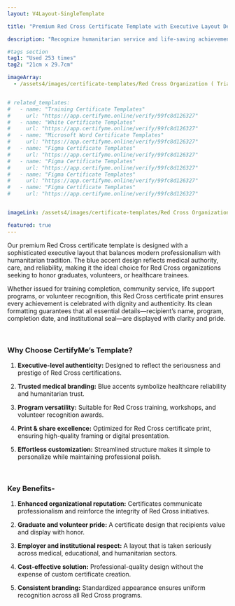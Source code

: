 ```yaml
---
layout: V4Layout-SingleTemplate

title: "Premium Red Cross Certificate Template with Executive Layout Design"

description: "Recognize humanitarian service and life-saving achievements with our premium Red Cross certificate template. Designed with an executive layout and professional blue accents, this print-ready certificate reflects global trust, compassion, and medical credibility."

#tags section
tag1: "Used 253 times"
tag2: "21cm x 29.7cm"

imageArray:
  - /assets4/images/certificate-templates/Red Cross Organization ( Trial ) (9).png


# related_templates:
#   - name: "Training Certificate Templates"
#     url: "https://app.certifyme.online/verify/99fc8d126327"
#   - name: "White Certificate Templates"
#     url: "https://app.certifyme.online/verify/99fc8d126327"
#   - name: "Microsoft Word Certificate Templates"
#     url: "https://app.certifyme.online/verify/99fc8d126327"
#   - name: "Figma Certificate Templates"
#     url: "https://app.certifyme.online/verify/99fc8d126327"  
#   - name: "Figma Certificate Templates"
#     url: "https://app.certifyme.online/verify/99fc8d126327"  
#   - name: "Figma Certificate Templates"
#     url: "https://app.certifyme.online/verify/99fc8d126327"  
#   - name: "Figma Certificate Templates"
#     url: "https://app.certifyme.online/verify/99fc8d126327"        


imageLink: /assets4/images/certificate-templates/Red Cross Organization ( Trial ) (9).png

featured: true
---
```


Our premium Red Cross certificate template is designed with a sophisticated executive layout that balances modern professionalism with humanitarian tradition. The blue accent design reflects medical authority, care, and reliability, making it the ideal choice for Red Cross organizations seeking to honor graduates, volunteers, or healthcare trainees.

Whether issued for training completion, community service, life support programs, or volunteer recognition, this Red Cross certificate print ensures every achievement is celebrated with dignity and authenticity. Its clean formatting guarantees that all essential details—recipient’s name, program, completion date, and institutional seal—are displayed with clarity and pride.

<br>

### Why Choose CertifyMe’s Template?

1. **Executive-level authenticity:** Designed to reflect the seriousness and prestige of Red Cross certifications.

1. **Trusted medical branding:** Blue accents symbolize healthcare reliability and humanitarian trust.

1. **Program versatility:** Suitable for Red Cross training, workshops, and volunteer recognition awards.

1. **Print & share excellence:** Optimized for Red Cross certificate print, ensuring high-quality framing or digital presentation.

1. **Effortless customization:** Streamlined structure makes it simple to personalize while maintaining professional polish.

<br>

### Key Benefits-

1. **Enhanced organizational reputation:** Certificates communicate professionalism and reinforce the integrity of Red Cross initiatives.

1. **Graduate and volunteer pride:** A certificate design that recipients value and display with honor.

1. **Employer and institutional respect:** A layout that is taken seriously across medical, educational, and humanitarian sectors.

1. **Cost-effective solution:** Professional-quality design without the expense of custom certificate creation.

1. **Consistent branding:** Standardized appearance ensures uniform recognition across all Red Cross programs.
